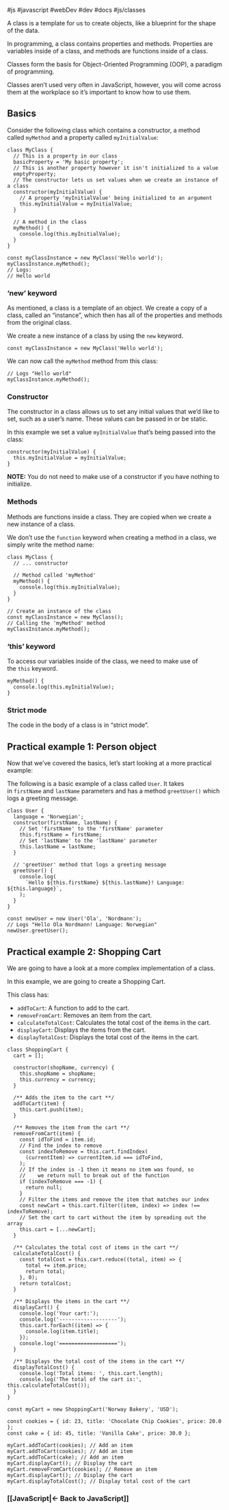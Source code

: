 #js #javascript #webDev #dev #docs #js/classes

A class is a template for us to create objects, like a blueprint for the shape of the data.

In programming, a class contains properties and methods. Properties are variables inside of a class, and methods are functions inside of a class.

Classes form the basis for Object-Oriented Programming (OOP), a paradigm of programming.

Classes aren’t used very often in JavaScript, however, you will come across them at the workplace so it’s important to know how to use them.

## Basics

Consider the following class which contains a constructor, a method called `myMethod` and a property called `myInitialValue`:

```
class MyClass {
  // This is a property in our class
  basicProperty = 'My basic property';
  // This is another property however it isn't initialized to a value
  emptyProperty;
  // The constructor lets us set values when we create an instance of a class
  constructor(myInitialValue) {
    // A property 'myInitialValue' being initialized to an argument
    this.myInitialValue = myInitialValue;
  }

  // A method in the class
  myMethod() {
    console.log(this.myInitialValue);
  }
}

const myClassInstance = new MyClass('Hello world');
myClassInstance.myMethod();
// Logs:
// Hello world
```

### ‘new’ keyword

As mentioned, a class is a template of an object. We create a copy of a class, called an “instance”, which then has all of the properties and methods from the original class.

We create a new instance of a class by using the `new` keyword.

```
const myClassInstance = new MyClass('Hello world');
```

We can now call the `myMethod` method from this class:

```
// Logs "Hello world"
myClassInstance.myMethod();
```

### Constructor

The constructor in a class allows us to set any initial values that we’d like to set, such as a user’s name. These values can be passed in or be static.

In this example we set a value `myInitialValue` that’s being passed into the class:

```
constructor(myInitialValue) {
  this.myInitialValue = myInitialValue;
}
```

**NOTE:** You do not need to make use of a constructor if you have nothing to initialize.

### Methods

Methods are functions inside a class. They are copied when we create a new instance of a class.

We don’t use the `function` keyword when creating a method in a class, we simply write the method name:

```
class MyClass {
  // ... constructor

  // Method called 'myMethod'
  myMethod() {
    console.log(this.myInitialValue);
  }
}

// Create an instance of the class
const myClassInstance = new MyClass();
// Calling the 'myMethod' method
myClassInstance.myMethod();
```

### ‘this’ keyword

To access our variables inside of the class, we need to make use of the `this` keyword.

```
myMethod() {
  console.log(this.myInitialValue);
}
```

### Strict mode

The code in the body of a class is in “strict mode”.

## Practical example 1: Person object

Now that we’ve covered the basics, let’s start looking at a more practical example:

The following is a basic example of a class called `User`. It takes in `firstName` and `lastName` parameters and has a method `greetUser()` which logs a greeting message.

```
class User {
  language = 'Norwegian';
  constructor(firstName, lastName) {
    // Set 'firstName' to the 'firstName' parameter
    this.firstName = firstName;
    // Set 'lastName' to the 'lastName' parameter
    this.lastName = lastName;
  }

  // 'greetUser' method that logs a greeting message
  greetUser() {
    console.log(
      `Hello ${this.firstName} ${this.lastName}! Language: ${this.language}`,
    );
  }
}

const newUser = new User('Ola', 'Nordmann');
// Logs "Hello Ola Nordmann! Language: Norwegian"
newUser.greetUser();
```

## Practical example 2: Shopping Cart

We are going to have a look at a more complex implementation of a class.

In this example, we are going to create a Shopping Cart.

This class has:

-   `addToCart`: A function to add to the cart.
-   `removeFromCart`: Removes an item from the cart.
-   `calculateTotalCost`: Calculates the total cost of the items in the cart.
-   `displayCart`: Displays the items from the cart.
-   `displayTotalCost`: Displays the total cost of the items in the cart.

```
class ShoppingCart {
  cart = [];

  constructor(shopName, currency) {
    this.shopName = shopName;
    this.currency = currency;
  }

  /** Adds the item to the cart **/
  addToCart(item) {
    this.cart.push(item);
  }

  /** Removes the item from the cart **/
  removeFromCart(item) {
    const idToFind = item.id;
    // Find the index to remove
    const indexToRemove = this.cart.findIndex(
      (currentItem) => currentItem.id === idToFind,
    );
    // If the index is -1 then it means no item was found, so
    //    we return null to break out of the function
    if (indexToRemove === -1) {
      return null;
    }
    // Filter the items and remove the item that matches our index
    const newCart = this.cart.filter((item, index) => index !== indexToRemove);
    // Set the cart to cart without the item by spreading out the array
    this.cart = [...newCart];
  }

  /** Calculates the total cost of items in the cart **/
  calculateTotalCost() {
    const totalCost = this.cart.reduce((total, item) => {
      total += item.price;
      return total;
    }, 0);
    return totalCost;
  }

  /** Displays the items in the cart **/
  displayCart() {
    console.log('Your cart:');
    console.log('-------------------');
    this.cart.forEach((item) => {
      console.log(item.title);
    });
    console.log('===================');
  }

  /** Displays the total cost of the items in the cart **/
  displayTotalCost() {
    console.log('Total items: ', this.cart.length);
    console.log('The total of the cart is:', this.calculateTotalCost());
  }
}

const myCart = new ShoppingCart('Norway Bakery', 'USD');

const cookies = { id: 23, title: 'Chocolate Chip Cookies', price: 20.0 };
const cake = { id: 45, title: 'Vanilla Cake', price: 30.0 };

myCart.addToCart(cookies); // Add an item
myCart.addToCart(cookies); // Add an item
myCart.addToCart(cake); // Add an item
myCart.displayCart(); // Display the cart
myCart.removeFromCart(cookies); // Remove an item
myCart.displayCart(); // Display the cart
myCart.displayTotalCost(); // Display total cost of the cart
```



### [[JavaScript|<- Back to JavaScript]]